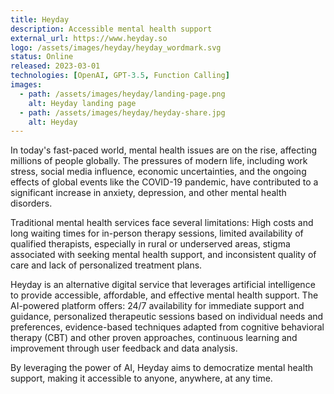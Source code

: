 ```yaml
---
title: Heyday
description: Accessible mental health support
external_url: https://www.heyday.so
logo: /assets/images/heyday/heyday_wordmark.svg
status: Online
released: 2023-03-01
technologies: [OpenAI, GPT-3.5, Function Calling]
images:
  - path: /assets/images/heyday/landing-page.png
    alt: Heyday landing page
  - path: /assets/images/heyday/heyday-share.jpg
    alt: Heyday
---
```


In today's fast-paced world, mental health issues are on the rise, affecting millions of people globally. The pressures of modern life, including work stress, social media influence, economic uncertainties, and the ongoing effects of global events like the COVID-19 pandemic, have contributed to a significant increase in anxiety, depression, and other mental health disorders.

Traditional mental health services face several limitations: High costs and long waiting times for in-person therapy sessions, limited availability of qualified therapists, especially in rural or underserved areas, stigma associated with seeking mental health support, and inconsistent quality of care and lack of personalized treatment plans.

Heyday is an alternative digital service that leverages artificial intelligence to provide accessible, affordable, and effective mental health support. The AI-powered platform offers: 24/7 availability for immediate support and guidance, personalized therapeutic sessions based on individual needs and preferences, evidence-based techniques adapted from cognitive behavioral therapy (CBT) and other proven approaches, continuous learning and improvement through user feedback and data analysis.

By leveraging the power of AI, Heyday aims to democratize mental health support, making it accessible to anyone, anywhere, at any time.